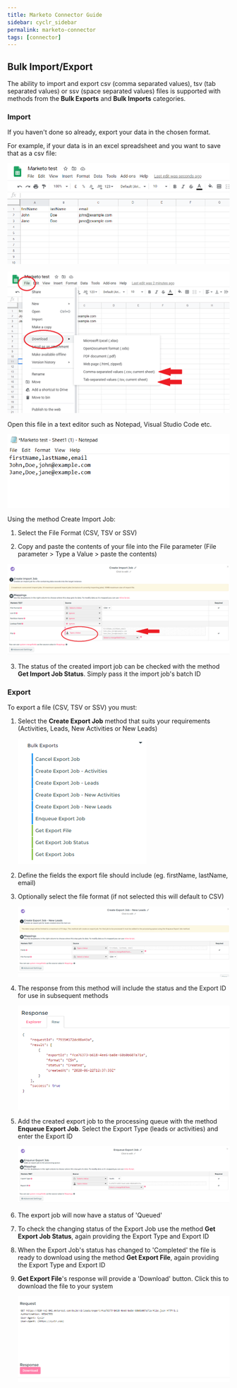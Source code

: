 ```yaml
---
title: Marketo Connector Guide
sidebar: cyclr_sidebar
permalink: marketo-connector
tags: [connector]
---
```


## Bulk Import/Export

The ability to import and export csv (comma separated values), tsv (tab separated values) or ssv (space separated values) files is supported with methods from the **Bulk Exports** and **Bulk Imports** categories.

### Import

If you haven't done so already, export your data in the chosen format.

For example, if your data is in an excel spreadsheet and you want to save that as a csv file:

![marketo spreadsheet](./images/marketo_import_1.png)

![marketo save as csv](./images/marketo_import_2.png)

Open this file in a text editor such as Notepad, Visual Studio Code etc.

![marketo csv raw](./images/marketo_import_3.png)

Using the method Create Import Job:

1. Select the File Format (CSV, TSV or SSV)

2. Copy and paste the contents of your file into the File parameter (File parameter > Type a Value > paste the contents)

![create import job configuration](./images/marketo_import_4.png)

3. The status of the created import job can be checked with the method **Get Import Job Status**. Simply pass it the import job's batch ID

### Export

To export a file (CSV, TSV or SSV) you must:

1. Select the **Create Export Job** method that suits your requirements (Activities, Leads, New Activities or New Leads)

   ![create export job configuration](./images/marketo_export_1.png)

2. Define the fields the export file should include (eg. firstName, lastName, email)

3. Optionally select the file format (if not selected this will default to CSV)

   ![create export job configuration](./images/marketo_export_2.png)

4. The response from this method will include the status and the Export ID for use in subsequent methods

   ![create export job response](./images/marketo_export_3.png)

5. Add the created export job to the processing queue with the method **Enqueue Export Job**. Select the Export Type (leads or activities) and enter the Export ID

   ![enqueque export job method](./images/marketo_export_4.png)

6. The export job will now have a status of 'Queued'

7. To check the changing status of the Export Job use the method **Get Export Job Status**, again providing the Export Type and Export ID

8. When the Export Job's status has changed to 'Completed' the file is ready to download using the method **Get Export File**, again providing the Export Type and Export ID

9. **Get Export File**'s response will provide a 'Download' button. Click this to download the file to your system

   ![get export file response](./images/marketo_export_5.png)
